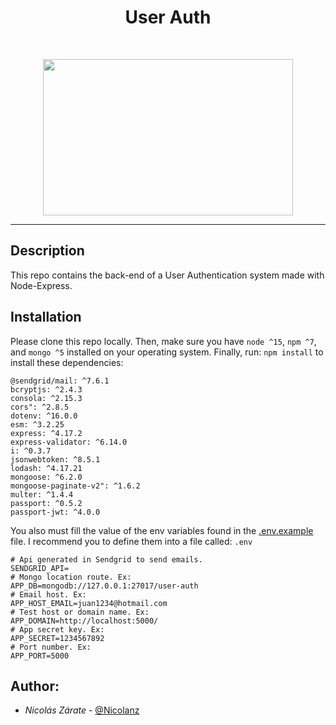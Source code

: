 <h1 align = "center">User Auth</h1><br>
<p align="center">
    <img width="400" height="250" src="https://web-static.wrike.com/cdn-cgi/image/width=1760,format=auto,q=80/blog/content/uploads/2019/05/API-Wrike-.jpg?av=8d387ac3ad145fbd322ff0d641cd1124">
</p>

------------


## Description

This repo contains the back-end of a User Authentication system made with Node-Express.

## Installation
Please clone this repo locally. Then, make sure you have `node ^15`, `npm ^7`, and `mongo ^5` installed on your operating system.
Finally, run: `npm install` to install these dependencies:


```
@sendgrid/mail: ^7.6.1
bcryptjs: ^2.4.3
consola: ^2.15.3
cors": ^2.8.5
dotenv: ^16.0.0
esm: ^3.2.25
express: ^4.17.2
express-validator: ^6.14.0
i: ^0.3.7
jsonwebtoken: ^8.5.1
lodash: ^4.17.21
mongoose: ^6.2.0
mongoose-paginate-v2": ^1.6.2
multer: ^1.4.4
passport: ^0.5.2
passport-jwt: ^4.0.0
```

You also must fill the value of the env variables found in the [.env.example](./.env.example) file. I recommend you to define them into a file called: `.env`
```
# Api generated in Sendgrid to send emails.
SENDGRID_API=
# Mongo location route. Ex:
APP_DB=mongodb://127.0.0.1:27017/user-auth
# Email host. Ex:
APP_HOST_EMAIL=juan1234@hotmail.com
# Test host or domain name. Ex:
APP_DOMAIN=http://localhost:5000/
# App secret key. Ex:
APP_SECRET=1234567892
# Port number. Ex:
APP_PORT=5000
```


## Author:

- *Nicolás Zárate*  - [@Nicolanz](https://github.com/Nicolanz)

